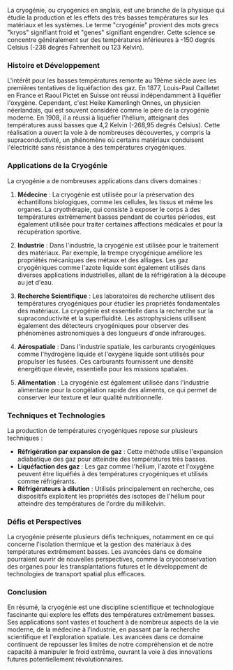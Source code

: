 La cryogénie, ou cryogenics en anglais, est une branche de la physique qui étudie la production et les effets des très basses températures sur les matériaux et les systèmes. Le terme "cryogénie" provient des mots grecs "kryos" signifiant froid et "genes" signifiant engendrer. Cette science se concentre généralement sur des températures inférieures à -150 degrés Celsius (-238 degrés Fahrenheit ou 123 Kelvin).

### Histoire et Développement

L'intérêt pour les basses températures remonte au 19ème siècle avec les premières tentatives de liquéfaction des gaz. En 1877, Louis-Paul Cailletet en France et Raoul Pictet en Suisse ont réussi indépendamment à liquéfier l'oxygène. Cependant, c'est Heike Kamerlingh Onnes, un physicien néerlandais, qui est souvent considéré comme le père de la cryogénie moderne. En 1908, il a réussi à liquéfier l'hélium, atteignant des températures aussi basses que 4,2 Kelvin (-268,95 degrés Celsius). Cette réalisation a ouvert la voie à de nombreuses découvertes, y compris la supraconductivité, un phénomène où certains matériaux conduisent l'électricité sans résistance à des températures cryogéniques.

### Applications de la Cryogénie

La cryogénie a de nombreuses applications dans divers domaines :

1. **Médecine** : La cryogénie est utilisée pour la préservation des échantillons biologiques, comme les cellules, les tissus et même les organes. La cryothérapie, qui consiste à exposer le corps à des températures extrêmement basses pendant de courtes périodes, est également utilisée pour traiter certaines affections médicales et pour la récupération sportive.

2. **Industrie** : Dans l'industrie, la cryogénie est utilisée pour le traitement des matériaux. Par exemple, la trempe cryogénique améliore les propriétés mécaniques des métaux et des alliages. Les gaz cryogéniques comme l'azote liquide sont également utilisés dans diverses applications industrielles, allant de la réfrigération à la découpe au jet d'eau.

3. **Recherche Scientifique** : Les laboratoires de recherche utilisent des températures cryogéniques pour étudier les propriétés fondamentales des matériaux. La cryogénie est essentielle dans la recherche sur la supraconductivité et la superfluidité. Les astrophysiciens utilisent également des détecteurs cryogéniques pour observer des phénomènes astronomiques à des longueurs d'onde infrarouges.

4. **Aérospatiale** : Dans l'industrie spatiale, les carburants cryogéniques comme l'hydrogène liquide et l'oxygène liquide sont utilisés pour propulser les fusées. Ces carburants fournissent une densité énergétique élevée, essentielle pour les missions spatiales.

5. **Alimentation** : La cryogénie est également utilisée dans l'industrie alimentaire pour la congélation rapide des aliments, ce qui permet de conserver leur texture et leur qualité nutritionnelle.

### Techniques et Technologies

La production de températures cryogéniques repose sur plusieurs techniques :

- **Réfrigération par expansion de gaz** : Cette méthode utilise l'expansion adiabatique des gaz pour atteindre des températures très basses.
- **Liquéfaction des gaz** : Les gaz comme l'hélium, l'azote et l'oxygène peuvent être liquéfiés à des températures cryogéniques et utilisés comme réfrigérants.
- **Réfrigérateurs à dilution** : Utilisés principalement en recherche, ces dispositifs exploitent les propriétés des isotopes de l'hélium pour atteindre des températures de l'ordre du millikelvin.

### Défis et Perspectives

La cryogénie présente plusieurs défis techniques, notamment en ce qui concerne l'isolation thermique et la gestion des matériaux à des températures extrêmement basses. Les avancées dans ce domaine pourraient ouvrir de nouvelles perspectives, comme la cryoconservation des organes pour les transplantations futures et le développement de technologies de transport spatial plus efficaces.

### Conclusion

En résumé, la cryogénie est une discipline scientifique et technologique fascinante qui explore les effets des températures extrêmement basses. Ses applications sont vastes et touchent à de nombreux aspects de la vie moderne, de la médecine à l'industrie, en passant par la recherche scientifique et l'exploration spatiale. Les avancées dans ce domaine continuent de repousser les limites de notre compréhension et de notre capacité à manipuler le froid extrême, ouvrant la voie à des innovations futures potentiellement révolutionnaires.